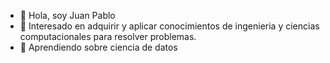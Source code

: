 - 👋 Hola, soy Juan Pablo
- 👀 Interesado en adquirir y aplicar conocimientos de ingenieria y ciencias computacionales para resolver problemas. 
- 🌱 Aprendiendo sobre ciencia de datos


<!---
JPGallo1510/JPGallo1510 is a ✨ special ✨ repository because its `README.md` (this file) appears on your GitHub profile.
You can click the Preview link to take a look at your changes.
--->

